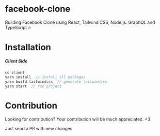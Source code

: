 # facebook-clone

Building Facebook Clone using React, Tailwind CSS, Node.js. GraphQL and TypeScript 🔥

# Installation

##### Client Side
```javascript
cd client
yarn install  // install all packages
yarn build:tailwindcss  // generate tailwindcss
yarn start  // run project
```

# Contribution

Looking for contribution? Your contribution will be much appreciated. <3

Just send a PR with new changes.